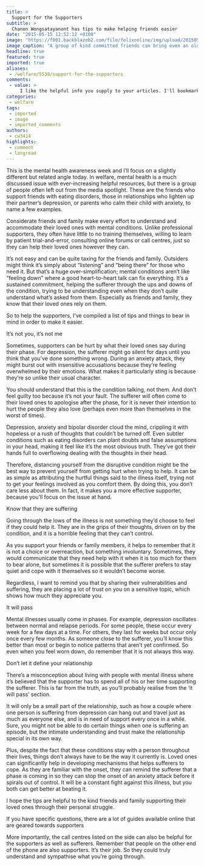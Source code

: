 ```yaml
---
title: >
  Support for the Supporters
subtitle: >
  Chanon Wongsatayanont has tips to make helping friends easier
date: "2015-05-15 12:52:12 +0100"
image: "https://f001.backblazeb2.com/file/felixonline/img/upload/201505151351-cj914-eeyore-quotes-hd-wallpaper-23.jpg"
image_caption: "A group of kind committed friends can bring even an old grey grumpy donkey to a smile"
headline: true
featured: true
imported: true
aliases:
 - /welfare/5538/support-for-the-supporters
comments:
 - value: >
     I like the helpful info you supply to your articles. I'll bookmark your weblog and check again right here frequently. I'm fairly sure I'll learn a lot of new stuff proper here! Best of luck for the following! <br>cheap hats http://www.twofangtu.cn,hVcJoI http://www.y7YwKx7Pm6OnyJvolbcwrWdoEnRF29pb.com,Great web site you have got right here <br>cheap csgo skins http://www.nerdblast.com/blogs/post/571,Wow, gorgeous site. Thnx .. <br>FIFA 17 POINTS http://socialthat.extor.org/classifieds/244184/1985/fifa-17-coins-free-ea-sports-ac
categories:
 - welfare
tags:
 - imported
 - image
 - imported_comments
authors:
 - cw3414
highlights:
 - comment
 - longread
---
```


This is the mental health awareness week and I’ll focus on a slightly different but related angle today. In welfare, mental health is a much discussed issue with ever-increasing helpful resources, but there is a group of people often left out from the media spotlight. These are the friends who support friends with eating disorders, those in relationships who lighten up their partner’s depression, or parents who calm their child with anxiety, to name a few examples.

Considerate friends and family make every effort to understand and accommodate their loved ones with mental conditions. Unlike professional supporters, they often have little to no training themselves, willing to learn by patient trial-and-error, consulting online forums or call centres, just so they can help their loved ones however they can.

It’s not easy and can be quite taxing for the friends and family. Outsiders might think it’s simply about “listening” and “being there” for those who need it. But that’s a huge over-simplification; mental conditions aren’t like “feeling down” where a good heart-to-heart talk can fix everything. It’s a sustained commitment, helping the sufferer through the ups and downs of the condition, trying to be understanding even when they don’t quite understand what’s asked from them. Especially as friends and family, they know that their loved ones rely on them.

So to help the supporters, I’ve compiled a list of tips and things to bear in mind in order to make it easier.

It’s not you, it’s not me

Sometimes, supporters can be hurt by what their loved ones say during their phase. For depression, the sufferer might go silent for days until you think that you’ve done something wrong. During an anxiety attack, they might burst out with insensitive accusations because they’re feeling overwhelmed by their emotions. What makes it particularly sting is because they’re so unlike their usual character.

You should understand that this is the condition talking, not them. And don’t feel guilty too because it’s not your fault. The sufferer will often come to their loved ones to apologise after the phase, for it is never their intention to hurt the people they also love (perhaps even more than themselves in the worst of times).

Depression, anxiety and bipolar disorder cloud the mind, crippling it with hopeless or a rush of thoughts that couldn’t be turned off. Even subtler conditions such as eating disorders can plant doubts and false assumptions in your head, making it feel like it’s the most obvious truth. They’ve got their hands full to overflowing dealing with the thoughts in their head.

Therefore, distancing yourself from the disruptive condition might be the best way to prevent yourself from getting hurt when trying to help. It can be as simple as attributing the hurtful things said to the illness itself, trying not to get your feelings involved as you comfort them. By doing this, you don’t care less about them. In fact, it makes you a more effective supporter, because you’ll focus on the issue at hand.

Know that they are suffering

Going through the lows of the illness is not something they’d choose to feel if they could help it. They are in the grips of their thoughts, driven on by the condition, and it is a horrible feeling that they can’t control.

As you support your friends or family members, it helps to remember that it is not a choice or overreaction, but something involuntary. Sometimes, they would communicate that they need help with it when it is too much for them to bear alone, but sometimes it is possible that the sufferer prefers to stay quiet and cope with it themselves so it wouldn’t become worse.

Regardless, I want to remind you that by sharing their vulnerabilities and suffering, they are placing a lot of trust on you on a sensitive topic, which shows how much they appreciate you.

It will pass

Mental illnesses usually come in phases. For example, depression oscillates between normal and relapse periods. For some people, these occur every week for a few days at a time. For others, they last for weeks but occur only once every few months. As someone close to the sufferer, you’ll know this better than most or begin to notice patterns that aren’t yet confirmed. So even when you feel worn down, do remember that it is not always this way.

Don’t let it define your relationship

There’s a misconception about living with people with mental illness where it’s believed that the supporter has to spend all of his or her time supporting the sufferer. This is far from the truth, as you’ll probably realise from the ‘it will pass’ section.

It will only be a small part of the relationship, such as how a couple where one person is suffering from depression can hang out and travel just as much as everyone else, and is in need of support every once in a while. Sure, you might not be able to do certain things when one is suffering an episode, but the intimate understanding and trust make the relationship special in its own way.

Plus, despite the fact that these conditions stay with a person throughout their lives, things don’t always have to be the way it currently is. Loved ones can significantly help in developing mechanisms that helps sufferers to cope. As they are familiar with the onset, they can remind the sufferer that a phase is coming in so they can stop the onset of an anxiety attack before it spirals out of control. It will be a constant fight against this illness, but you both can get better at beating it.

I hope the tips are helpful to the kind friends and family supporting their loved ones through their personal struggle.

If you have specific questions, there are a lot of guides available online that are geared towards supporters

More importantly, the call centres listed on the side can also be helpful for the supporters as well as sufferers. Remember that people on the other end of the phone are also supporters. It’s their job. So they could truly understand and sympathise what you’re going through.
